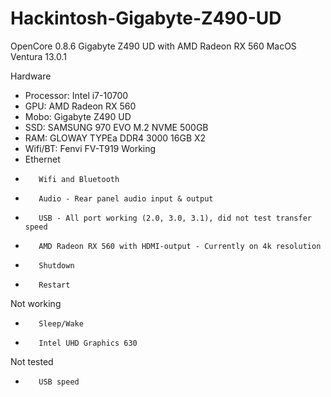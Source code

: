 # Hackintosh-Gigabyte-Z490-UD
OpenCore 0.8.6 Gigabyte Z490 UD with AMD Radeon RX 560
MacOS Ventura 13.0.1

Hardware
* Processor: Intel i7-10700
* GPU: AMD Radeon RX 560
* Mobo: Gigabyte Z490 UD
* SSD: SAMSUNG 970 EVO M.2 NVME 500GB
* RAM: GLOWAY TYPEa DDR4 3000 16GB X2
* Wifi/BT: Fenvi FV-T919
Working
* Ethernet
* 		 Wifi and Bluetooth
* 		 Audio - Rear panel audio input & output
* 		 USB - All port working (2.0, 3.0, 3.1), did not test transfer speed
* 		 AMD Radeon RX 560 with HDMI-output - Currently on 4k resolution
* 		 Shutdown
* 		 Restart

Not working
* 		 Sleep/Wake
* 		 Intel UHD Graphics 630

Not tested
* 		 USB speed

